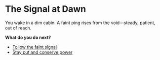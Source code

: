 # The Signal at Dawn

You wake in a dim cabin. A faint ping rises from the void—steady, patient, out of reach.

**What do you do next?**
- [Follow the faint signal](pages/choice-a.md)
- [Stay put and conserve power](pages/choice-b.md)